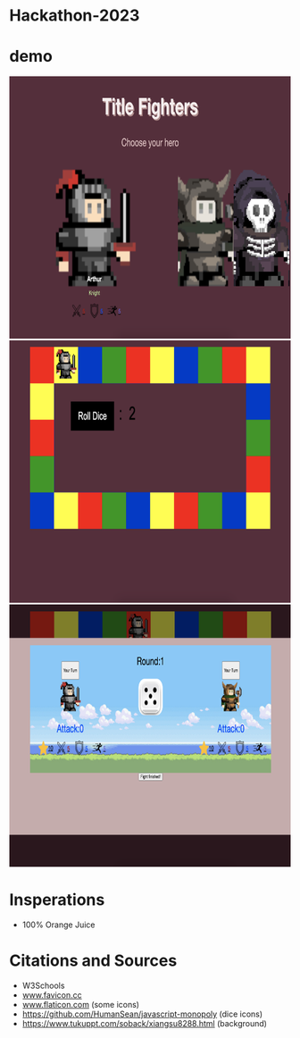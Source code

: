 # Hackathon-2023

# demo
<img src="images/demo/1.png"  width="800" height="470">
<img src="images/demo/2.png"  width="800" height="470">
<img src="images/demo/3.png"  width="800" height="470">

# Insperations
- 100% Orange Juice


# Citations and Sources
- W3Schools
- www.favicon.cc
- www.flaticon.com (some icons)
- https://github.com/HumanSean/javascript-monopoly (dice icons)
- https://www.tukuppt.com/soback/xiangsu8288.html (background)
